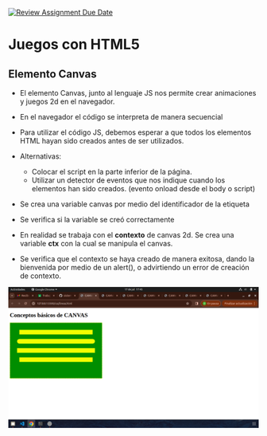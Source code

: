 [![Review Assignment Due Date](https://classroom.github.com/assets/deadline-readme-button-22041afd0340ce965d47ae6ef1cefeee28c7c493a6346c4f15d667ab976d596c.svg)](https://classroom.github.com/a/ccSaeeCJ)
# Juegos con HTML5

## Elemento Canvas

- El elemento Canvas, junto al lenguaje JS nos permite crear animaciones y juegos 2d en el navegador.

- En el navegador el código se interpreta de manera secuencial

- Para utilizar el código JS, debemos esperar a que todos los elementos HTML hayan sido creados antes de ser utilizados.

- Alternativas:
    - Colocar el script en la parte inferior de la página.
    - Utilizar un detector de eventos que nos indique cuando los elementos han sido creados. (evento onload desde el body o script)

- Se crea una variable canvas por medio del identificador de la etiqueta
- Se verifica si la variable se creó correctamente
- En realidad se trabaja con el **contexto** de canvas 2d. Se crea una variable **ctx** con la cual se manipula el canvas.
- Se verifica que el contexto se haya creado de manera exitosa, dando la bienvenida por medio de un alert(), o advirtiendo un error de creación de contexto.

![captura01](img/1.png)